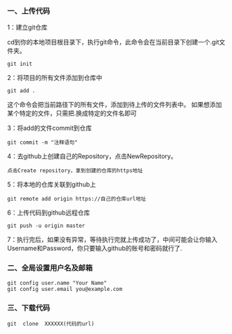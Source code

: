 ### 一、上传代码
1：建立git仓库

cd到你的本地项目根目录下，执行git命令，此命令会在当前目录下创建一个.git文件夹。
    
    git init

2：将项目的所有文件添加到仓库中

    git add .

这个命令会把当前路径下的所有文件，添加到待上传的文件列表中。
如果想添加某个特定的文件，只需把.换成特定的文件名即可

3：将add的文件commit到仓库

    git commit -m "注释语句"

4：去github上创建自己的Repository，点击NewRepository。

    点击Create repository，拿到创建的仓库的https地址

5：将本地的仓库关联到github上

    git remote add origin https://自己的仓库url地址

6：上传代码到github远程仓库

    git push -u origin master

7：执行完后，如果没有异常，等待执行完就上传成功了，中间可能会让你输入Username和Password，你只要输入github的账号和密码就行了.

### 二、全局设置用户名及邮箱
    git config user.name "Your Name" 
    git config user.email you@example.com

### 三、下载代码
    git  clone  XXXXXX(代码的url)

